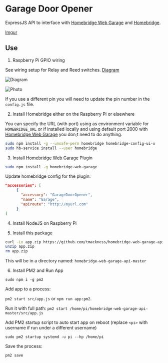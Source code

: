 # Garage Door Opener

ExpressJS API to interface with [Homebridge Web Garage](https://www.npmjs.com/package/homebridge-web-garage) and [Homebridge](https://github.com/homebridge/homebridge).

[Imgur](https://i.imgur.com/EsxpNbm.mp4)

## Use

1. Raspberry Pi GPIO wiring

See wiring setup for Relay and Reed switches. [Diagram](https://imgur.com/a/fMZNoQ9)

![Diagram](https://i.imgur.com/ADvvfQB.png)

![Photo](https://imgur.com/8GJqtxX.jpg)

If you use a different pin you will need to update the pin number in the `config.js` file.

2. Install Homebridge either on the Raspberry Pi or elsewhere

You can specify the URL (with port) using as environment variable for `HOMEBRIDGE_URL` or if installed locally and using default port 2000 with [Homebridge Web Garage](https://www.npmjs.com/package/homebridge-web-garage) you don;t need to do anything.

```bash
sudo npm install -g --unsafe-perm homebridge homebridge-config-ui-x
sudo hb-service install --user homebridge
```

3. Install [Homebridge Web Garage](https://www.npmjs.com/package/homebridge-web-garage) Plugin

```bash
sudo npm install -g homebridge-web-garage
```

Update homebridge config for the plugin:

```json
"accessories": [
     {
       "accessory": "GarageDoorOpener",
       "name": "Garage",
       "apiroute": "http://myurl.com"
     }
]
```

4. Install NodeJS on Raspberry Pi

5. Install this package

```bash
curl -Lo app.zip https://github.com/tmackness/homebridge-web-garage-api/archive/master.zip
unzip app.zip
rm app.zip
```

This will be in a directory named: `homebridge-web-garage-api-master`

6. Install PM2 and Run App

`sudo npm i -g pm2`

Add app to a process:

`pm2 start src/app.js` or `npm run app:pm2`.

Run it with full path: `pm2 start /home/pi/homebridge-web-garage-api-master/src/app.js`

Add PM2 startup script to auto start app on reboot (replace `<pi>` with username if run under a different username)

`sudo pm2 startup systemd -u pi --hp /home/pi`

Save the process:

`pm2 save`
